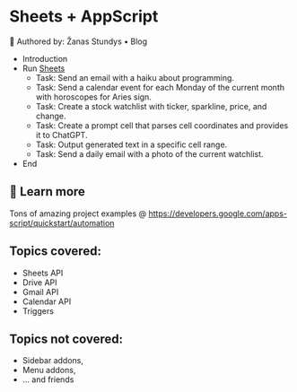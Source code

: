 # Sheets + AppScript

👋 Authored by: Žanas Stundys • Blog

- Introduction
- Run [Sheets](https://sheets.google.com/)
  - Task: Send an email with a haiku about programming.
  - Task: Send a calendar event for each Monday of the current month with horoscopes for Aries sign.
  - Task: Create a stock watchlist with ticker, sparkline, price, and change.
  - Task: Create a prompt cell that parses cell coordinates and provides it to ChatGPT.
  - Task: Output generated text in a specific cell range.
  - Task: Send a daily email with a photo of the current watchlist.
- End

## 📗 Learn more

Tons of amazing project examples @ https://developers.google.com/apps-script/quickstart/automation

## Topics covered:

- Sheets API
- Drive API
- Gmail API
- Calendar API
- Triggers

## Topics not covered:

- Sidebar addons,
- Menu addons,
- ... and friends
